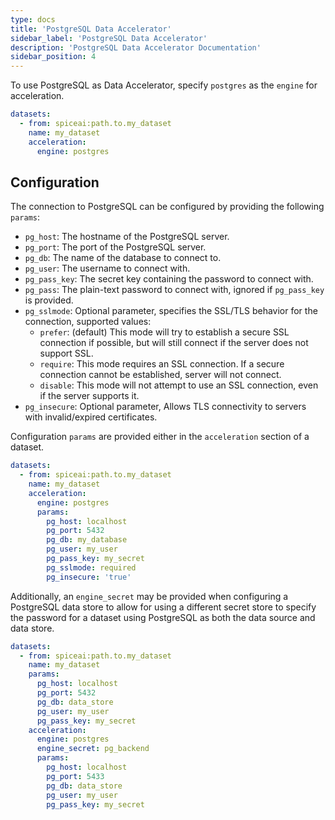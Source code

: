```yaml
---
type: docs
title: 'PostgreSQL Data Accelerator'
sidebar_label: 'PostgreSQL Data Accelerator'
description: 'PostgreSQL Data Accelerator Documentation'
sidebar_position: 4
---
```


To use PostgreSQL as Data Accelerator, specify `postgres` as the `engine` for acceleration.

```yaml
datasets:
  - from: spiceai:path.to.my_dataset
    name: my_dataset
    acceleration:
      engine: postgres
```

## Configuration

The connection to PostgreSQL can be configured by providing the following `params`:

- `pg_host`: The hostname of the PostgreSQL server.
- `pg_port`: The port of the PostgreSQL server.
- `pg_db`: The name of the database to connect to.
- `pg_user`: The username to connect with.
- `pg_pass_key`: The secret key containing the password to connect with.
- `pg_pass`: The plain-text password to connect with, ignored if `pg_pass_key` is provided.
- `pg_sslmode`: Optional parameter, specifies the SSL/TLS behavior for the connection, supported values:
  - `prefer`: (default) This mode will try to establish a secure SSL connection if possible, but will still connect if the server does not support SSL.
  - `require`: This mode requires an SSL connection. If a secure connection cannot be established, server will not connect.
  - `disable`: This mode will not attempt to use an SSL connection, even if the server supports it.
- `pg_insecure`: Optional parameter, Allows TLS connectivity to servers with invalid/expired certificates.

Configuration `params` are provided either in the `acceleration` section of a dataset.

```yaml
datasets:
  - from: spiceai:path.to.my_dataset
    name: my_dataset
    acceleration:
      engine: postgres
      params:
        pg_host: localhost
        pg_port: 5432
        pg_db: my_database
        pg_user: my_user
        pg_pass_key: my_secret
        pg_sslmode: required
        pg_insecure: 'true'
```

Additionally, an `engine_secret` may be provided when configuring a PostgreSQL data store to allow for using a different secret store to specify the password for a dataset using PostgreSQL as both the data source and data store.

```yaml
datasets:
  - from: spiceai:path.to.my_dataset
    name: my_dataset
    params:
      pg_host: localhost
      pg_port: 5432
      pg_db: data_store
      pg_user: my_user
      pg_pass_key: my_secret
    acceleration:
      engine: postgres
      engine_secret: pg_backend
      params:
        pg_host: localhost
        pg_port: 5433
        pg_db: data_store
        pg_user: my_user
        pg_pass_key: my_secret
```

